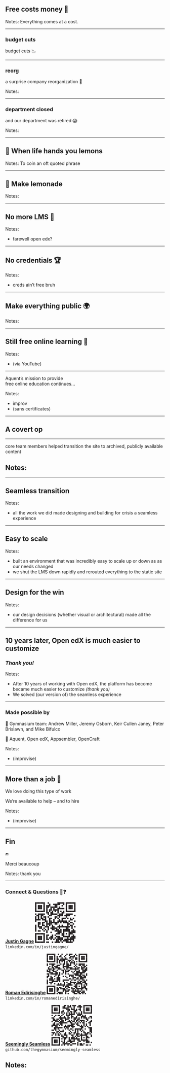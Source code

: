 <!-- .slide: data-background="black" -->

## Free costs money 💸<!-- .element: class="" -->

Notes:
Everything comes at a cost.

---

<!-- .slide: data-background="black" -->

### budget cuts<!-- .element: class="hide" -->

budget cuts 📉

---

<!-- .slide: data-background="black" -->

### reorg<!-- .element: class="hide" -->

a surprise company reorganization 🙈

Notes:

---

<!-- .slide: data-background="black" -->

### department closed<!-- .element: class="hide" -->

and our department was retired 😱

Notes:

---

## 🍋 When life hands you lemons

Notes:
To coin an oft quoted phrase

---

## 🍹 Make lemonade

Notes:

---

## No more LMS 👋

Notes:
- farewell open edx?

---

## No credentials 🏆

Notes:
- creds ain’t free bruh

---

## Make everything public 🌍

Notes:

---

## Still free online learning 💯

Notes:
- (via YouTube)

---

Aquent’s mission to provide <br>free online education continues...

Notes:
- improv
- (sans certificates)

---

## A covert op

---

core team members helped transition the site to archived, publicly available content

Notes:
-

---

## Seamless transition

Notes:
- all the work we did made designing and building for crisis a seamless experience

---

## Easy to scale

Notes:
- built an environment that was incredibly easy to scale up or down as as our needs changed
- we shut the LMS down rapidly and rerouted everything to the static site

---

## Design for the win

Notes:
- our design decisions (whether visual or architectural) made all the difference for us

---


## 10 years later, Open edX is much easier to customize

### *Thank you!*<!-- .element: class="fragment" data-fragment-index="1" -->

Notes:
- After 10 years of working with Open edX, the platform has become became much easier to customize *(thank you)*
- We solved (our version of) the seamless experience

---

### Made possible by

🙏 Gymnasium team: Andrew Miller, Jeremy Osborn, Keir Cullen Janey, Peter Brislawn, and Mike Bifulco

🤝 Aquent, Open edX, Appsembler, OpenCraft

Notes:
- (improvise)

---

## More than a job 💼

We love doing this type of work

We’re available to help – and to hire

Notes:
- (improvise)

---

<!-- .slide: data-background="black" -->

## Fin

🔚

Merci beaucoup<!-- .element: class="fragment" data-fragment-index="1" -->

Notes: thank you

---

### Connect & Questions 🤨❓

[**Justin Gagne**](https://www.linkedin.com/in/justingagne/) ![Connect on LinkedIn](img/qr-code-justin.svg)<!-- .element: class="connect" --><br>
`linkedin.com/in/justingagne/`

[**Roman Edirisinghe**](https://www.linkedin.com/in/romanedirisinghe/) ![Connect on LinkedIn](img/qr-code-roman.svg)<!-- .element: class="connect" --><br>
`linkedin.com/in/romanedirisinghe/`

[**Seemingly Seamless**](https://github.com/thegymnasium/seemingly-seamless) ![View source on GitHub](img/qr-code-seemingly-seamless.svg)<!-- .element: class="connect" --><br>
`github.com/thegymnasium/seemingly-seamless`

Notes:
-
